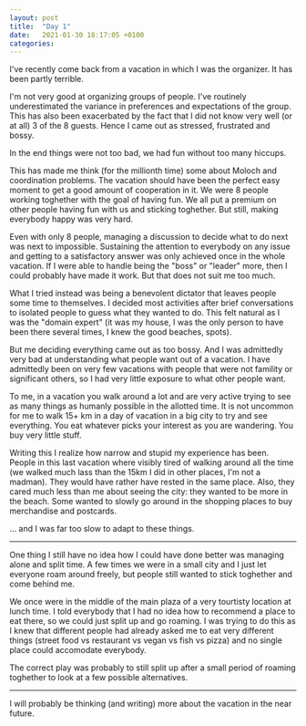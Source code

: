 ```yaml
---
layout: post
title:  "Day 1"
date:   2021-01-30 18:17:05 +0100
categories: 
---
```


I've recently come back from a vacation in which I was the organizer. It has been partly terrible.

I'm not very good at organizing groups of people. I've routinely underestimated the variance in preferences and expectations of the group. This has also been exacerbated by the fact that I did not know very well (or at all) 3 of the 8 guests. Hence I came out as stressed, frustrated and bossy.

In the end things were not too bad, we had fun without too many hiccups.

This has made me think (for the millionth time) some about Moloch and coordination problems. The vacation should have been the perfect easy moment to get a good amount of cooperation in it. We were 8 people working toghether with the goal of having fun. We all put a premium on other people having fun with us and sticking toghether. But still, making everybody happy was very hard.

Even with only 8 people, managing a discussion to decide what to do next was next to impossible. Sustaining the attention to everybody on any issue and getting to a satisfactory answer was only achieved once in the whole vacation. If I were able to handle being the "boss" or "leader" more, then I could probably have made it work. But that does not suit me too much.

What I tried instead was being a benevolent dictator that leaves people some time to themselves. I decided most activities after brief conversations to isolated people to guess what they wanted to do. This felt natural as I was the "domain expert" (it was my house, I was the only person to have been there several times, I knew the good beaches, spots).

But me deciding everything came out as too bossy. And I was admittedly very bad at understanding what people want out of a vacation. I have admittedly been on very few vacations with people that were not famility or significant others, so I had very little exposure to what other people want.

To me, in a vacation you walk around a lot and are very active trying to see as many things as humanly possible in the allotted time. It is not uncommon for me to walk 15+ km in a day of vacation in a big city to try and see everything. You eat whatever picks your interest as you are wandering. You buy very little stuff.

Writing this I realize how narrow and stupid my experience has been. People in this last vacation where visibly tired of walking around all the time (we walked much lass than the 15km I did in other places, I'm not a madman). They would have rather have rested in the same place. Also, they cared much less than me about seeing the city: they wanted to be more in the beach. Some wanted to slowly go around in the shopping places to buy merchandise and postcards.

... and I was far too slow to adapt to these things.

---

One thing I still have no idea how I could have done better was managing alone and split time. A few times we were in a small city and I just let everyone roam around freely, but people still wanted to stick toghether and come behind me. 

We once were in the middle of the main plaza of a very tourtisty location at lunch time. I told everybody that I had no idea how to recommend a place to eat there, so we could just split up and go roaming. I was trying to do this as I knew that different people had already asked me to eat very different things (street food vs restaurant vs vegan vs fish vs pizza) and no single place could accomodate everybody.

The correct play was probably to still split up after a small period of roaming toghether to look at a few possible alternatives.

---

I will probably be thinking (and writing) more about the vacation in the near future.

